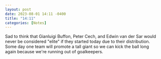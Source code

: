```yaml
---
layout: post
date: 2023-08-01 14:11 -0400
title: "14:11"
categories: [Notes]
---
```


Sad to think that Gianluigi Buffon, Peter Cech, and Edwin van der Sar would never be considered "elite" if they started today due to their distribution. Some day one team will promote a tall giant so we can kick the ball long again because we're running out of goalkeepers.
